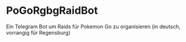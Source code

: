# PoGoRgbgRaidBot
Ein Telegram Bot um Raids für Pokemon Go zu organisieren (in deutsch, vorrangig für Regensburg)
